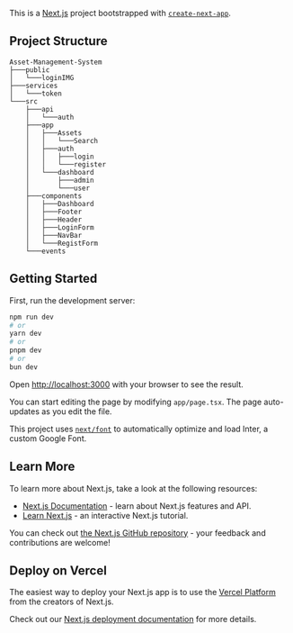 This is a [Next.js](https://nextjs.org/) project bootstrapped with [`create-next-app`](https://github.com/vercel/next.js/tree/canary/packages/create-next-app).

## Project Structure

```
Asset-Management-System
├───public
│   └───loginIMG
├───services
│   └───token
└───src
    ├───api
    │   └───auth
    ├───app
    │   ├───Assets
    │   │   └───Search
    │   ├───auth
    │   │   ├───login
    │   │   └───register
    │   └───dashboard
    │       ├───admin
    │       └───user
    ├───components
    │   ├───Dashboard
    │   ├───Footer
    │   ├───Header
    │   ├───LoginForm
    │   ├───NavBar
    │   └───RegistForm
    └───events
```

## Getting Started

First, run the development server:

```bash
npm run dev
# or
yarn dev
# or
pnpm dev
# or
bun dev
```

Open [http://localhost:3000](http://localhost:3000) with your browser to see the result.

You can start editing the page by modifying `app/page.tsx`. The page auto-updates as you edit the file.

This project uses [`next/font`](https://nextjs.org/docs/basic-features/font-optimization) to automatically optimize and load Inter, a custom Google Font.

## Learn More

To learn more about Next.js, take a look at the following resources:

- [Next.js Documentation](https://nextjs.org/docs) - learn about Next.js features and API.
- [Learn Next.js](https://nextjs.org/learn) - an interactive Next.js tutorial.

You can check out [the Next.js GitHub repository](https://github.com/vercel/next.js/) - your feedback and contributions are welcome!

## Deploy on Vercel

The easiest way to deploy your Next.js app is to use the [Vercel Platform](https://vercel.com/new?utm_medium=default-template&filter=next.js&utm_source=create-next-app&utm_campaign=create-next-app-readme) from the creators of Next.js.

Check out our [Next.js deployment documentation](https://nextjs.org/docs/deployment) for more details.
